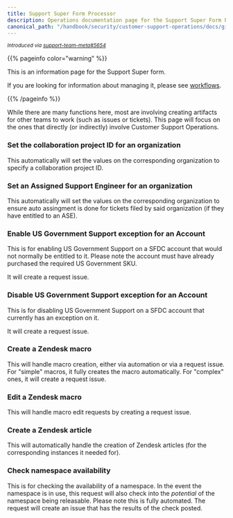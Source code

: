 ```yaml
---
title: Support Super Form Processor
description: Operations documentation page for the Support Super Form Processor
canonical_path: "/handbook/security/customer-support-operations/docs/gitlab/support-super-form-processor"
---
```


<sup>*Introduced via [support-team-meta#5654](https://gitlab.com/gitlab-com/support/support-team-meta/-/issues/5654)*</sup>

{{% pageinfo color="warning" %}}

This is an information page for the Support Super form.

If you are looking for information about managing it, please see [workflows](/handbook/security/customer-support-operations/workflows).

{{% /pageinfo %}}

While there are many functions here, most are involving creating artifacts for other teams to work (such as issues or tickets). This page will focus on the ones that directly (or indirectly) involve Customer Support Operations.

### Set the collaboration project ID for an organization

This automatically will set the values on the corresponding organization to specify a collaboration project ID.

### Set an Assigned Support Engineer for an organization

This automatically will set the values on the corresponding organization to ensure auto assingment is done for tickets filed by said organization (if they have entitled to an ASE).

### Enable US Government Support exception for an Account

This is for enabling US Government Support on a SFDC account that would not normally be entitled to it. Please note the account must have already purchased the required US Government SKU.

It will create a request issue.

### Disable US Government Support exception for an Account

This is for disabling US Government Support on a SFDC account that currently has an exception on it.

It will create a request issue.

### Create a Zendesk macro

This will handle macro creation, either via automation or via a request issue. For "simple" macros, it fully creates the macro automatically. For "complex" ones, it will create a request issue.

### Edit a Zendesk macro

This will handle macro edit requests by creating a request issue.

### Create a Zendesk article

This will automatically handle the creation of Zendesk articles (for the corresponding instances it needed for).

### Check namespace availability

This is for checking the availability of a namespace. In the event the namespace is in use, this request will also check into the *potential* of the namespace being releasable. Please note this is fully automated. The request will create an issue that has the results of the check posted.
